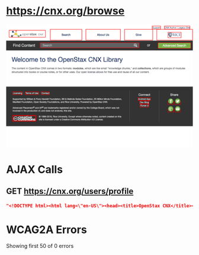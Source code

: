 # https://cnx.org/browse

![image](./screenshots/cnx.org_browse.png)

# AJAX Calls

## GET https://cnx.org/users/profile

```json
"<!DOCTYPE html><html lang=\"en-US\"><head><title>OpenStax CNX</title><meta charset=\"utf-8\"><meta name=\"viewport\" content=\"width=device-width,initial-sca ... 733 more"
```


# WCAG2A Errors

Showing first 50 of 0 errors

```

```

